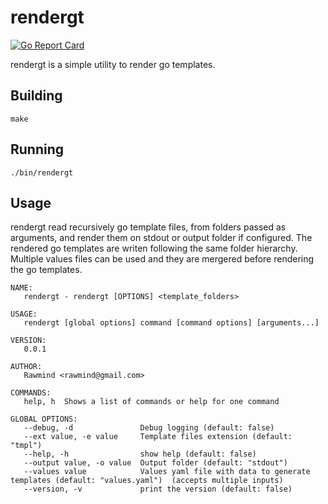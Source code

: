 # rendergt

[![Go Report Card](https://goreportcard.com/badge/github.com/rawmind0/rendergt)](https://goreportcard.com/report/github.com/rawmind0/rendergt)

rendergt is a simple utility to render go templates.

## Building

`make`

## Running

`./bin/rendergt`

## Usage

rendergt read recursively go template files, from folders passed as arguments, and render them on stdout or output folder if configured. The rendered go templates are writen following the same folder hierarchy. Multiple values files can be used and they are mergered before rendering the go templates.

```
NAME:
   rendergt - rendergt [OPTIONS] <template_folders>

USAGE:
   rendergt [global options] command [command options] [arguments...]

VERSION:
   0.0.1

AUTHOR:
   Rawmind <rawmind@gmail.com>

COMMANDS:
   help, h  Shows a list of commands or help for one command

GLOBAL OPTIONS:
   --debug, -d               Debug logging (default: false)
   --ext value, -e value     Template files extension (default: "tmpl")
   --help, -h                show help (default: false)
   --output value, -o value  Output folder (default: "stdout")
   --values value            Values yaml file with data to generate templates (default: "values.yaml")  (accepts multiple inputs)
   --version, -v             print the version (default: false)
```
